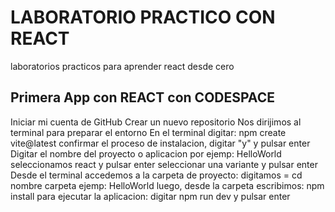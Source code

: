 # LABORATORIO PRACTICO CON REACT
laboratorios practicos para aprender react desde cero

## Primera App con REACT con CODESPACE
Iniciar mi cuenta de GitHub
Crear un nuevo repositorio
Nos dirijimos al terminal para preparar el entorno
En el terminal digitar: npm create vite@latest
confirmar el proceso de instalacion, digitar "y" y pulsar enter
Digitar el nombre del proyecto o aplicacion por ejemp: HelloWorld
seleccionamos react y pulsar enter
seleccionar una variante y pulsar enter
Desde el terminal accedemos a la carpeta de proyecto: digitamos = cd nombre carpeta ejemp: HelloWorld
luego, desde la carpeta escribimos: npm install
para ejecutar la aplicacion: digitar npm run dev y pulsar enter